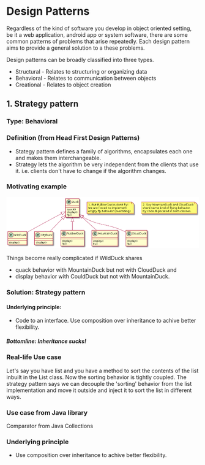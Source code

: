 # Design Patterns

Regardless of the kind of software you develop in object oriented setting, be it a web application, android app or system software, there are some common patterns of problems that arise repeatedly. Each design pattern aims to provide a general solution to a these problems.

Design patterns can be broadly classified into three types.
  - Structural - Relates to structuring or organizing data
  - Behavioral - Relates to communication between objects 
  - Creational - Relates to object creation
  
## 1. Strategy pattern

### Type: Behavioral

### Definition (from Head First Design Patterns)
  - Stategy pattern defines a family of algorithms, encapsulates each one and makes them interchangeable.
  - Strategy lets the algorithm be very independent from the clients that use it. i.e. clients don't have to change if the algorithm changes.

### Motivating example
![The Duck Example](strategy.png)

Things become really complicated if WildDuck shares 
  - quack behavior with MountainDuck but not with CloudDuck and 
  - display behavior with CouldDuck but not with MountainDuck.
  
### Solution: Strategy pattern
#### Underlying principle: 
  - Code to an interface. Use composition over inheritance to achive better flexibility.

##### Bottomline: Inheritance sucks!

### Real-life Use case
Let's say you have list and you have a method to sort the contents of the list inbuilt in the List class. Now the sorting behavior is tightly coupled. The strategy pattern says we can decouple the 'sorting' behavior from the list implementation and move it outside and inject it to sort the list in different ways.

### Use case from Java library
Comparator from Java Collections

### Underlying principle
  - Use composition over inheritance to achive better flexibility.

###
